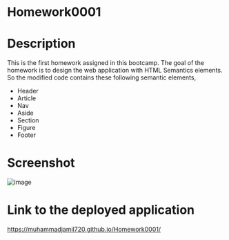 # Homework0001
# Description

This is the first homework assigned in this bootcamp. The goal of the homework is to design the web application with HTML Semantics elements. So the modified code contains these following semantic elements,

   * Header
   * Article
   * Nav
   * Aside 
   * Section
   * Figure
   * Footer

# Screenshot

![image](https://user-images.githubusercontent.com/117121962/214975210-d5f945e3-bab4-4685-b1eb-04724b0420f8.png)
# Link to the deployed application
https://muhammadjamil720.github.io/Homework0001/
